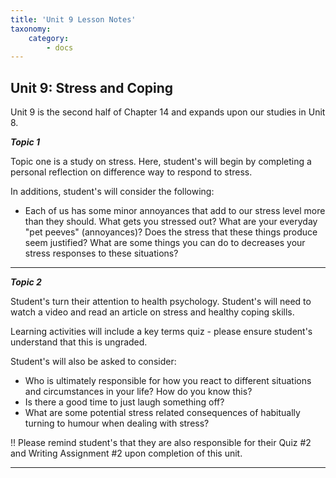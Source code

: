 ```yaml
---
title: 'Unit 9 Lesson Notes'
taxonomy:
    category:
        - docs
---
```


## Unit 9: Stress and Coping

Unit 9 is the second half of Chapter 14 and expands upon our studies in Unit 8.

***Topic 1***

Topic one is a study on stress. Here, student's will begin by completing a personal reflection on difference way to respond to stress.

In additions, student's will consider the following:

- Each of us has some minor annoyances that add to our stress level more than they should. What gets you stressed out? What are your everyday "pet peeves" (annoyances)? Does the stress that these things produce seem justified? What are some things you can do to decreases your stress responses to these situations?

---

***Topic 2***

Student's turn their attention to health psychology. Student's will need to watch a video and read an article on stress and healthy coping skills.

Learning activities will include a key terms quiz - please ensure student's understand that this is ungraded.

Student's will also be asked to consider:

- Who is ultimately responsible for how you react to different situations and circumstances in your life? How do you know this?
- Is there a good time to just laugh something off?
- What are some potential stress related consequences of habitually turning to humour when dealing with stress?

!! Please remind student's that they are also responsible for their Quiz #2 and Writing Assignment #2 upon completion of this unit. 

---
